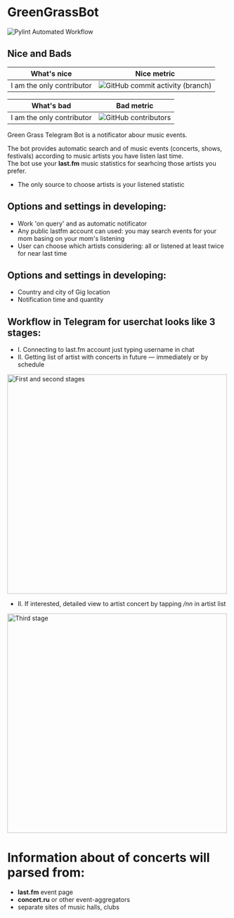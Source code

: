 # GreenGrassBot


![Pylint Automated Workflow](https://github.com/baidakovil/greengrassbot/actions/workflows/pylint-workflow_dispatch.yml/badge.svg)


## Nice and Bads

| **What's nice**           |**Nice metric**                                                                                                |
|---------------------------|---------------------------------------------------------------------------------------------------------------|
| I am the only contributor |   ![GitHub commit activity (branch)](https://img.shields.io/github/commit-activity/m/baidakovil/GreenGrassBot)|


| **What's bad**            |**Bad metric**                                                                                                 |
|---------------------------|---------------------------------------------------------------------------------------------------------------|
| I am the only contributor | ![GitHub contributors](https://img.shields.io/github/contributors/baidakovil/GreenGrassBot)                   |


Green Grass Telegram Bot is a notificator abour music events.  

The bot provides automatic search and of music events (concerts, shows, festivals) according to music artists you have listen last time.  
The bot use your __last.fm__ music statistics for searhcing those artists you prefer. 

- The only source to choose artists is your listened statistic

## Options and settings in developing:
- Work 'on query' and as automatic notificator
- Any public lastfm account can used: you may search events for your mom basing on your mom's listening
- User can choose which artists considering: all or listened at least twice for near last time

## Options and settings in developing:
- Country and city of Gig location
- Notification time and quantity

## Workflow in Telegram for userchat looks like 3 stages:
- I. Connecting to last.fm account just typing username in chat
- II. Getting list of artist with concerts in future — immediately or by schedule

<img src="https://user-images.githubusercontent.com/90848485/162991341-6d712501-cb84-4219-bc1c-3928c4c32b93.png" alt="First and second stages" width="500"/>



- II. If interested, detailed view to artist concert by tapping _/nn_ in artist list 
<img src="https://user-images.githubusercontent.com/90848485/162991339-f6fbe73e-b063-47f8-b08f-3de8c67b6404.png" alt="Third stage" width="500"/>


# Information about of concerts will parsed from:
- __last.fm__ event page
- __concert.ru__ or other event-aggregators
- separate sites of music halls, clubs

